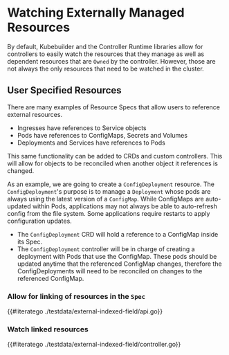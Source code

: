 # Watching Externally Managed Resources

By default, Kubebuilder and the Controller Runtime libraries allow for controllers
to easily watch the resources that they manage as well as dependent resources that are `Owned`
by the controller. However, those are not always the only resources that need to be watched in the cluster.

## User Specified Resources

There are many examples of Resource Specs that allow users to reference external resources.
- Ingresses have references to Service objects
- Pods have references to ConfigMaps, Secrets and Volumes
- Deployments and Services have references to Pods

This same functionality can be added to CRDs and custom controllers.
This will allow for objects to be reconciled when another object it references is changed.

As an example, we are going to create a `ConfigDeployment` resource.
The `ConfigDeployment`'s purpose is to manage a `Deployment` whose pods are always using the latest version of a `ConfigMap`.
While ConfigMaps are auto-updated within Pods, applications may not always be able to auto-refresh config from the file system.
Some applications require restarts to apply configuration updates.
- The `ConfigDeployment` CRD will hold a reference to a ConfigMap inside its Spec.
- The `ConfigDeployment` controller will be in charge of creating a deployment with Pods that use the ConfigMap.
These pods should be updated anytime that the referenced ConfigMap changes, therefore the ConfigDeployments will need to be reconciled on changes to the referenced ConfigMap.

### Allow for linking of resources in the `Spec`

{{#literatego ./testdata/external-indexed-field/api.go}}

### Watch linked resources

{{#literatego ./testdata/external-indexed-field/controller.go}}